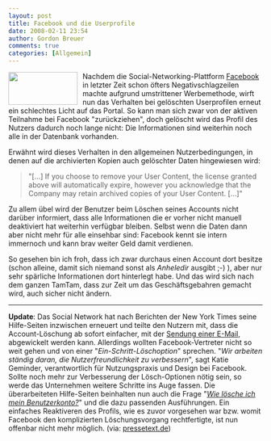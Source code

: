 ```yaml
---
layout: post
title: Facebook und die Userprofile
date: 2008-02-11 23:54
author: Gordon Breuer
comments: true
categories: [Allgemein]
---
```

<p><img style="margin: 0px 10px 0px 0px" height="65" src="http://anheledirwp.blob.core.windows.net/wordpress/2008/02/welcome_3.gif" width="137" align="left" /> Nachdem die Social-Networking-Plattform <a href="http://www.facebook.com" target="_blank">Facebook</a> in letzter Zeit schon &#246;fters Negativschlagzeilen machte aufgrund umstrittener Werbemethode, wirft nun das Verhalten bei gel&#246;schten Userprofilen erneut ein schlechtes Licht auf das Portal. So kann man sich zwar von der aktiven Teilnahme bei Facebook &quot;zur&#252;ckziehen&quot;, doch gel&#246;scht wird das Profil des Nutzers dadurch noch lange nicht: Die Informationen sind weiterhin noch alle in der Datenbank vorhanden.</p>  <p>Erw&#228;hnt wird dieses Verhalten in den allgemeinen Nutzerbedingungen, in denen auf die archivierten Kopien auch gel&#246;schter Daten hingewiesen wird:</p>  <blockquote>   <p>&quot;[...] If you choose to remove your User Content, the license granted above will automatically expire, however you acknowledge that the Company may retain archived copies of your User Content. [...]&quot;</p> </blockquote>  <p>Zu allem &#252;bel wird der Benutzer beim L&#246;schen seines Accounts nicht dar&#252;ber informiert, dass alle Informationen die er vorher nicht manuell deaktiviert hat weiterhin verf&#252;gbar bleiben. Selbst wenn die Daten dann aber nicht mehr f&#252;r alle einsehbar sind: Facebook kennt sie intern immernoch und kann brav weiter Geld damit verdienen.</p>  <p>So gesehen bin ich froh, dass ich zwar durchaus einen Account dort besitze (schon alleine, damit sich niemand sonst als <em>Anheledir</em> ausgibt ;-) ), aber nur sehr sp&#228;rliche Informationen dort hinterlegt habe. Und das wird sich nach dem ganzen TamTam, dass zur Zeit um das Gesch&#228;ftsgebahren gemacht wird, auch sicher nicht &#228;ndern.</p>  <hr />  <p><strong>Update</strong>: Das Social Network hat nach Berichten der New York Times seine Hilfe-Seiten inzwischen erneuert und teilte den Nutzern mit, dass die Account-L&#246;schung ab sofort einfacher, mit der <a href="http://www.facebook.com/cs_forms/fshelp.php?page=9" target="_blank">Sendung einer E-Mail</a>, abgewickelt werden kann. Allerdings wollten Facebook-Vertreter nicht so weit gehen und von einer &quot;<em>Ein-Schritt-L&#246;schoption</em>&quot; sprechen. &quot;<em>Wir arbeiten st&#228;ndig daran, die Nutzerfreundlichkeit zu verbessern</em>&quot;, sagt Katie Geminder, verantwortlich f&#252;r Nutzungspraxis und Design bei Facebook. Sollte noch mehr zur Verbesserung der L&#246;sch-Optionen n&#246;tig sein, so werde das Unternehmen weitere Schritte ins Auge fassen. Die &#252;berarbeiteten Hilfe-Seiten beinhalten nun auch die Frage &quot;<em><a href="http://www.facebook.com/help.php?page=9#" target="_blank">Wie l&#246;sche ich mein Benutzerkonto?</a></em>&quot; und die dazu passenden Ausf&#252;hrungen. Ein einfaches Reaktiveren des Profils, wie es zuvor vorgesehen war bzw. womit Facebook den komplizierten L&#246;schungsvorgang rechtfertigte, ist nun offenbar nicht mehr m&#246;glich. (via: <a href="http://www.pressetext.de/pte.mc?pte=080213028" target="_blank">pressetext.de</a>)</p>
